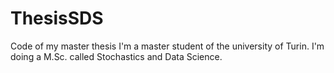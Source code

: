 # ThesisSDS
Code of my master thesis
I'm a master student of the university of Turin. I'm doing a M.Sc. called Stochastics and Data Science.
